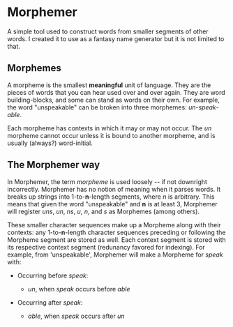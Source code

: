 # Morphemer

A simple tool used to construct words from smaller segments of other words. I created it to use as a fantasy name generator but it is not limited to that.

## Morphemes
A morpheme is the smallest **meaningful** unit of language. They are the pieces of words that you can hear used over and over again. They are word building-blocks, and some can stand as words on their own. For example, the word "unspeakable" can be broken into three morphemes: *un*-*speak*-*able*.

Each morpheme has contexts in which it may or may not occur. The *un* morpheme cannot occur unless it is bound to another morpheme, and is usually (always?) word-initial.


## The Morphemer way
In Morphemer, the term *morpheme* is used loosely -- if not downright incorrectly. Morphemer has no notion of meaning when it parses words. It breaks up strings into 1-to-**n**-length segments, where *n* is arbitrary. This means that given the word "unspeakable" and **n** is at least 3, Morphemer will register *uns*, *un*, *ns*, *u*, *n*, and *s* as Morphemes (among others).

These smaller character sequences make up a Morpheme along with their contexts: any 1-to-**n**-length character sequences preceding or following the Morpheme segment are stored as well. Each context segment is stored with its respective context segment (redunancy favored for indexing). For example, from 'unspeakable', Morphemer will make a Morpheme for *speak* with:

* Occurring before *speak*:
  * *un*, when *speak* occurs before *able*

* Occurring after *speak*:
  * *able*, when *speak* occurs after *un*